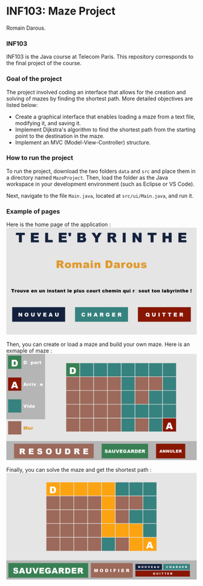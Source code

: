 # INF103: Maze Project
Romain Darous.

### INF103
INF103 is the Java course at Telecom Paris. This repository corresponds to the final project of the course.

### Goal of the project
The project involved coding an interface that allows for the creation and solving of mazes by finding the shortest path. More detailed objectives are listed below:
- Create a graphical interface that enables loading a maze from a text file, modifying it, and saving it.
- Implement Dijkstra's algorithm to find the shortest path from the starting point to the destination in the maze.
- Implement an MVC (Model-View-Controller) structure.

### How to run the project
To run the project, download the two folders `data` and `src` and place them in a directory named `MazeProject`. Then, load the folder as the Java workspace in your development environment (such as Eclipse or VS Code).

Next, navigate to the file `Main.java`, located at `src/ui/Main.java`, and run it.

### Example of pages
Here is the home page of the application :
![Home Page](./readme_images/home_page.png)

Then, you can create or load a maze and build your own maze. Here is an exmaple of maze :
![Make Page](./readme_images/make_maze.png)

Finally, you can solve the maze and get the shortest path :
![Solved Maze](./readme_images/solved_maze.png)

